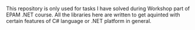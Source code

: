 This repository is only used for tasks I have solved during Workshop part of EPAM .NET course.
All the libraries here are written to get aquinted with certain features of C# language or .NET platform in general.
